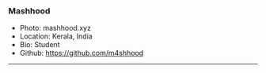 ### Mashhood
- Photo: mashhood.xyz
- Location: Kerala, India
- Bio: Student
- Github: https://github.com/m4shhood
***
